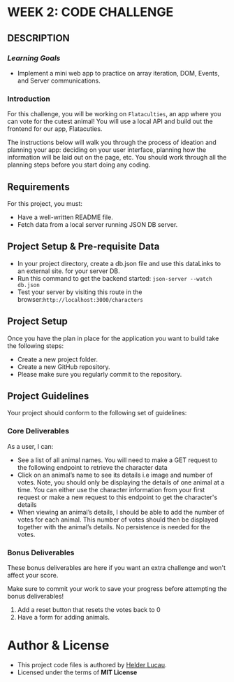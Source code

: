 # WEEK 2: CODE CHALLENGE

## DESCRIPTION 

### *Learning Goals*

* Implement a mini web app to practice on array iteration, DOM, Events, and Server communications.

### Introduction

For this challenge, you will be working on `Flataculties`, an app where you can vote for the cutest animal! You will use a local API and build out the frontend for our app, Flatacuties.

The instructions below will walk you through the process of ideation and planning your app: deciding on your user interface, planning how the information will be laid out on the page, etc. You should work through all the planning steps before you start doing any coding.

## Requirements
For this project, you must:

* Have a well-written README file.
* Fetch data from a local server running JSON DB server.

## Project Setup & Pre-requisite Data
* In your project directory, create a db.json file and use this dataLinks to an external site. for your server DB.
* Run this command to get the backend started: `json-server --watch db.json`
* Test your server by visiting this route in the browser:`http://localhost:3000/characters`

## Project Setup
Once you have the plan in place for the application you want to build take the following steps:

* Create a new project folder.
* Create a new GitHub repository.
* Please make sure you regularly commit to the repository.

## Project Guidelines
Your project should conform to the following set of guidelines:

### Core Deliverables
As a user, I can:

* See a list of all animal names. You will need to make a GET request to the following endpoint to retrieve the character data
* Click on an animal’s name to see its details i.e image and number of votes. Note, you should only be displaying the details of one animal at a time. You can either use the character information from your first request or make a new request to this endpoint to get the character's details 
* When viewing an animal’s details, I should be able to add the number of votes for each animal. This number of votes should then be displayed together with the animal’s details. No persistence is needed for the votes.

### Bonus Deliverables
These bonus deliverables are here if you want an extra challenge and won't affect your score.

Make sure to commit your work to save your progress before attempting the bonus deliverables!

1. Add a reset button that resets the votes back to 0
2. Have a form for adding animals.

# Author & License
* This project code files is authored by [Helder Lucau](https://github.com/Helder-Lucau).
* Licensed under the terms of **MIT License**